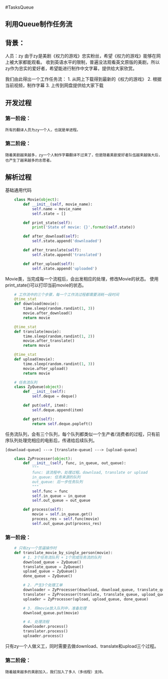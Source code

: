 #TasksQueue

## 利用Queue制作任务流


## 背景：
人员：zy
由于zy是美剧《权力的游戏》忠实粉丝，希望《权力的游戏》能够在网上被大家都能观看。
收到英语水平的限制，普遍没法观看英文原版的美剧，所以zy作为忠实的爱好者，希望能进行制作中文字幕，提供给大家欣赏。

我们由此得出一个工作任务流：
    1. 从网上下载得到最新的《权力的游戏》
    2. 根据当前视频，制作字幕
    3. 上传到网盘提供给大家下载


## 开发过程
### 第一阶段：
    所有的翻译人员为zy一个人，也就是单进程。

### 第二阶段：
    随着美剧越来越多，zy一个人制作字幕翻译不过来了，但是随着美剧爱好者队伍越来越强大后，也产生了越来越多的志愿者。


## 解析过程
基础通用代码

```python
    class Movie(object):
        def __init__(self, movie_name):
            self.name = movie_name
            self.state = []

        def print_state(self):
            print('State of movie: {}'.format(self.state))

        def after_download(self):
            self.state.append('downloaded')

        def after_translate(self):
            self.state.append('translated')

        def after_upload(self):
            self.state.append('uploaded')
```

Movie类，当完成每一个流程后，会出发相应的处理，修改Movie的状态。
使用print_state()可以打印当前movie的状态。

```python
    # 工作流中的三个步骤，每一个工作流过程都需要消耗一段时间
    @time_stat
    def download(movie):
        time.sleep(random.randint(1, 3))
        movie.after_download()
        return movie

    @time_stat
    def translate(movie):
        time.sleep(random.randint(1, 2))
        movie.after_translate()
        return movie

    @time_stat
    def upload(movie):
        time.sleep(random.randint(1, 3))
        movie.after_upload()
        return movie
```

```python
    # 任务流队列
    class ZyQueue(object):
        def __init__(self):
            self.deque = deque()

        def put(self, item):
            self.deque.append(item)

        def get(self):
            return self.deque.popleft()
```

任务流队列，会有三个队列，每个队列都类似一个生产者/消费者的过程，只有前序队列处理完相应的电影后，传递给后续队列。

    [download-queue] ---> [translate-queue] ---> [upload-queue]


```python
    class ZyProcesser(object):
        def __init__(self, func, in_queue, out_queue):
            """
            func: 该流程中，处理过程。download, translate or upload
            in_queue: 任务来源的队列
            out_queue: 后一步任务队列
            """
            self.func = func
            self.in_queue = in_queue
            self.out_queue = out_queue

        def process(self):
            movie = self.in_queue.get()
            process_res = self.func(movie)
            self.out_queue.put(process_res)
```

### 第一阶段：

```python
    # 只有zy一个苦逼操作时
    def translate_movie_by_single_person(movie):
        # 1. 3个任务流队列 + 1个完成任务流的队列
        download_queue = ZyQueue()
        translate_queue = ZyQueue()
        upload_queue = ZyQueue()
        done_queue = ZyQueue()

        # 2. 产生3个处理工单
        downloader = ZyProcesser(download, download_queue, translate_queue)
        translater = ZyProcesser(translate, translate_queue, upload_queue)
        uploader = ZyProcesser(upload, upload_queue, done_queue)

        # 3. 将movie放入队列中，准备处理
        download_queue.put(movie)

        # 4. 处理流程
        downloader.process()
        translater.process()
        uploader.process()
```

只有zy一个人做义工，同时需要去做download、translate和upload三个过程。


### 第二阶段：
    随着越来越多的美剧加入，我们加入了多人（多线程）支持。
    
